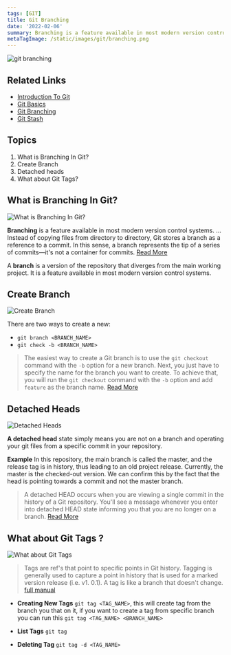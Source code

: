 ```yaml
---
tags: [GIT]
title: Git Branching
date: '2022-02-06'
summary: Branching is a feature available in most modern version control systems.
metaTagImage: /static/images/git/branching.png
---
```


![git branching](/static/images/git/branching.png)

## Related Links
   - [Introduction To Git](https://milad-ezzat.vercel.app/blog/git/introduction-to-git)
   - [Git Basics](https://milad-ezzat.vercel.app/blog/git/git-basic)
   - [Git Branching](https://milad-ezzat.vercel.app/blog/git/git-branching)
   - [Git Stash](https://milad-ezzat.vercel.app/blog/git/git-stash)

## Topics

1. What is Branching In Git?
2. Create Branch
3. Detached heads
4. What about Git Tags?


## What is Branching In Git?

![What is Branching In Git?](/static/images/git/git-branching.svg)

**Branching** is a feature available in most modern version control systems. ... Instead of copying files from directory to directory, Git stores a branch as a reference to a commit. In this sense, a branch represents the tip of a series of commits—it's not a container for commits. [Read More](https://git-scm.com/book/en/v2/Git-Branching-Branches-in-a-Nutshell)

A **branch** is a version of the repository that diverges from the main working project. It is a feature available in most modern version control systems. 

## Create Branch

![Create Branch](/static/images/git/git-branches.png)

There are two ways to create a new:
- `git branch <BRANCH_NAME>`
- `git check -b <BRANCH_NAME>`

> The easiest way to create a Git branch is to use the `git checkout` command with the `-b` option for a new branch. Next, you just have to specify the name for the branch you want to create. To achieve that, you will run the `git checkout` command with the `-b` option and add `feature` as the branch name. [Read More](https://www.atlassian.com/git/tutorials/using-branches/git-checkout)

## Detached Heads

![Detached Heads](/static/images/git/head-detached.png)

**A detached head** state simply means you are not on a branch and operating your git files from a specific commit in your repository.

**Example** In this repository, the main branch is called the master, and the release tag is in history, thus leading to an old project release. Currently, the master is the checked-out version. We can confirm this by the fact that the head is pointing towards a commit and not the master branch.

> A detached HEAD occurs when you are viewing a single commit in the history of a Git repository. You'll see a message whenever you enter into detached HEAD state informing you that you are no longer on a branch. [Read More](https://www.cloudbees.com/blog/git-detached-head)


## What about Git Tags ?

![What about Git Tags](/static/images/git/git-tag.jpeg)

> Tags are ref's that point to specific points in Git history. Tagging is generally used to capture a point in history that is used for a marked version release (i.e. v1. 0.1). A tag is like a branch that doesn't change. [full manual](https://git-scm.com/book/en/v2/Git-Basics-Tagging)

- **Creating New Tags** `git tag <TAG_NAME>`, this will create tag from the branch you that on it, if you want to create a tag from specific branch you can run this `git tag <TAG_NAME> <BRANCH_NAME>`

- **List Tags** `git tag`
- **Deleting Tag** `git tag -d <TAG_NAME>`




